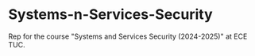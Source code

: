 # Systems-n-Services-Security
Rep for the course "Systems and Services Security (2024-2025)" at ECE TUC.
